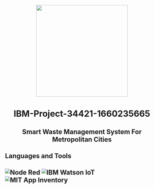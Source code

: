 <div id="header" align="center">
  <img src="https://upload.wikimedia.org/wikipedia/commons/5/51/IBM_logo.svg" width="300"/>
</div>

<html>
  <body>
    <h1 align="center">IBM-Project-34421-1660235665</h1>
    <h2 align="center">Smart Waste Management System For Metropolitan Cities</h2>
    <h2>Languages and Tools<h2>
     <div>
        <img src="https://nodered.org/about/resources/media/node-red-icon-2.png" title="Node Red" alt="Node Red"/>
        <img src="https://upload.wikimedia.org/wikipedia/en/0/00/IBM_Watson_Logo_2017.png" title="IBM Watson IoT " alt="IBM Watson IoT"/>
        <img src="https://appinventor.mit.edu/images/logo.png" title="MIT App Inventory" alt="MIT App Inventory" />
     </div>
  </body>
</html>
